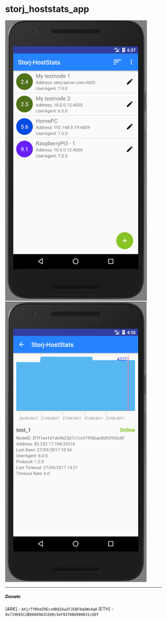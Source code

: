 # storj_hoststats_app

![MainActivity](https://raw.githubusercontent.com/geckogecko/storj_hoststats_app/master/screenshots/Screenshot_from_2017-09-25_18-37-03.png)
![DetailActivity](https://raw.githubusercontent.com/geckogecko/storj_hoststats_app/master/screenshots/Screenshot_from_2017-09-28_16-55-34.png)

---
##### Donate

[ѦRK] - `AXjrTYRkmZ9EcsHDQ1kw2FJEBF8qUWo4qA`
[ETH] - `0x719E65CdB86889A3CE09c5eF83f6Bd900831c6Df`




